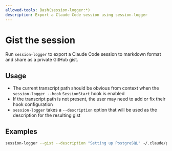 ```yaml
---
allowed-tools: Bash(session-logger:*)
description: Export a Claude Code session using session-logger
---
```


# Gist the session

Run `session-logger` to export a Claude Code session to markdown format and share as a private GitHub gist.

## Usage

- The current transcript path should be obvious from context when the `session-logger --hook` `SessionStart` hook is enabled
- If the transcript path is not present, the user may need to add or fix their hook configuration
- `session-logger` takes a `--description` option that will be used as the description for the resulting gist

## Examples

``` bash
session-logger --gist --description "Setting up PostgreSQL" ~/.claude/projects/<project>/<session>.jsonl
```
